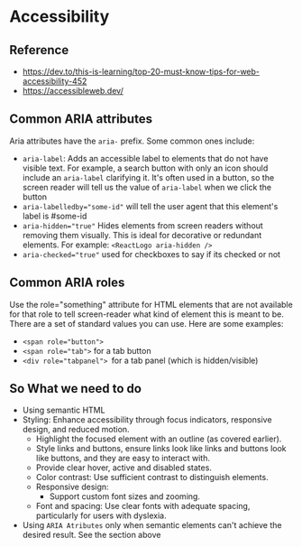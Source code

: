 # Accessibility

## Reference

- <https://dev.to/this-is-learning/top-20-must-know-tips-for-web-accessibility-452>
- <https://accessibleweb.dev/>

## Common ARIA attributes

Aria attributes have the `aria-` prefix. Some common ones include:

- `aria-label`: Adds an accessible label to elements that do not have visible text. For example, a search button with only an icon should include an `aria-label` clarifying it. It's often used in a button, so the screen reader will tell us the value of `aria-label` when we click the button
- `aria-labelledby="some-id"` will tell the user agent that this element's label is #some-id
- `aria-hidden="true"` Hides elements from screen readers without removing them visually. This is ideal for decorative or redundant elements. For example: `<ReactLogo aria-hidden />`
- `aria-checked="true"` used for checkboxes to say if its checked or not

## Common ARIA roles

Use the role="something" attribute for HTML elements that are not available for that role to tell screen-reader what kind of element this is meant to be. There are a set of standard values you can use. Here are some examples:

- `<span role="button">`
- `<span role="tab">` for a tab button
- `<div role="tabpanel"> `for a tab panel (which is hidden/visible)

## So What we need to do

- Using semantic HTML
- Styling: Enhance accessibility through focus indicators, responsive design, and reduced motion.
  - Highlight the focused element with an outline (as covered earlier).
  - Style links and buttons, ensure links look like links and buttons look like buttons, and they are easy to interact with.
  - Provide clear hover, active and disabled states.
  - Color contrast: Use sufficient contrast to distinguish elements.
  - Responsive design: 
  	- Support custom font sizes and zooming.
  - Font and spacing: Use clear fonts with adequate spacing, particularly for users with dyslexia.
- Using `ARIA Atributes` only when semantic elements can't achieve the desired result. See the section above